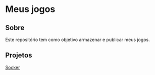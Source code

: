 # Meus jogos
## Sobre
Este repositório tem como objetivo armazenar e publicar meus jogos.
## Projetos
[Socker](https://github.com/TUDIBR/Jogos/tree/main/Socker)
